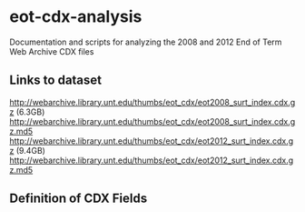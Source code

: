 # eot-cdx-analysis
Documentation and scripts for analyzing the 2008 and 2012 End of Term Web Archive CDX files

## Links to dataset
http://webarchive.library.unt.edu/thumbs/eot_cdx/eot2008_surt_index.cdx.gz (6.3GB)
http://webarchive.library.unt.edu/thumbs/eot_cdx/eot2008_surt_index.cdx.gz.md5
http://webarchive.library.unt.edu/thumbs/eot_cdx/eot2012_surt_index.cdx.gz (9.4GB)
http://webarchive.library.unt.edu/thumbs/eot_cdx/eot2012_surt_index.cdx.gz.md5

## Definition of CDX Fields
